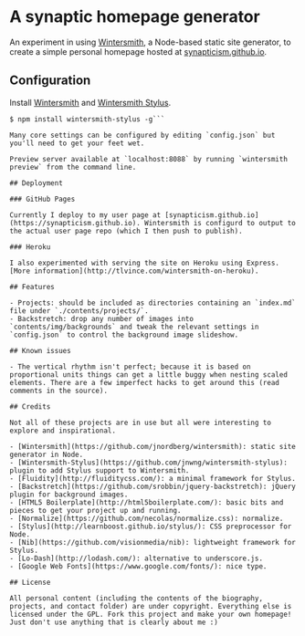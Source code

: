 # A synaptic homepage generator

An experiment in using [Wintersmith](https://github.com/jnordberg/wintersmith), a Node-based static site generator, to create a simple personal homepage hosted at [synapticism.github.io](https://synapticism.github.io).

## Configuration

Install [Wintersmith](https://github.com/jnordberg/wintersmith) and [Wintersmith Stylus](https://github.com/jnwng/wintersmith-stylus).

```$ npm install wintersmith -g
$ npm install wintersmith-stylus -g```

Many core settings can be configured by editing `config.json` but you'll need to get your feet wet.

Preview server available at `localhost:8088` by running `wintersmith preview` from the command line.

## Deployment

### GitHub Pages

Currently I deploy to my user page at [synapticism.github.io](https://synapticism.github.io). Wintersmith is configurd to output to the actual user page repo (which I then push to publish).

### Heroku

I also experimented with serving the site on Heroku using Express. [More information](http://tlvince.com/wintersmith-on-heroku).

## Features

- Projects: should be included as directories containing an `index.md` file under `./contents/projects/`.
- Backstretch: drop any number of images into `contents/img/backgrounds` and tweak the relevant settings in `config.json` to control the background image slideshow.

## Known issues

- The vertical rhythm isn't perfect; because it is based on proportional units things can get a little buggy when nesting scaled elements. There are a few imperfect hacks to get around this (read comments in the source).

## Credits

Not all of these projects are in use but all were interesting to explore and inspirational.

- [Wintersmith](https://github.com/jnordberg/wintersmith): static site generator in Node.
- [Wintersmith-Stylus](https://github.com/jnwng/wintersmith-stylus): plugin to add Stylus support to Wintersmith.
- [Fluidity](http://fluiditycss.com/): a minimal framework for Stylus.
- [Backstretch](https://github.com/srobbin/jquery-backstretch): jQuery plugin for background images.
- [HTML5 Boilerplate](http://html5boilerplate.com/): basic bits and pieces to get your project up and running.
- [Normalize](https://github.com/necolas/normalize.css): normalize.
- [Stylus](http://learnboost.github.io/stylus/): CSS preprocessor for Node.
- [Nib](https://github.com/visionmedia/nib): lightweight framework for Stylus.
- [Lo-Dash](http://lodash.com/): alternative to underscore.js.
- [Google Web Fonts](https://www.google.com/fonts/): nice type.

## License

All personal content (including the contents of the biography, projects, and contact folder) are under copyright. Everything else is licensed under the GPL. Fork this project and make your own homepage! Just don't use anything that is clearly about me :)
